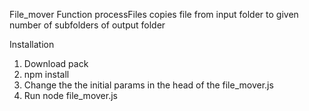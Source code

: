 File_mover
Function processFiles copies file from input folder to given number of subfolders of output folder

Installation

1. Download pack
2. npm install
3. Change the the initial params in the head of the file_mover.js
4. Run node file_mover.js
